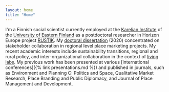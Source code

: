 ```yaml
---
layout: home
title: "Home"
---
```


I'm a Finnish social scientist currently employed at the [Karelian Institute](https://www.uef.fi/en/unit/karelian-institute) of the [University of Eastern Finland](https://www.uef.fi/) as a postdoctoral researcher in Horizon Europe project [RUSTIK](https://rustik-he.eu/). My [doctoral dissertation](https://erepo.uef.fi/handle/123456789/23804) (2020) concentrated on stakeholder collaboration in regional level place marketing projects. My recent academic interests include sustainability transitions, regional and rural policy, and inter-organizational collaboration in the context of [living labs](https://en.wikipedia.org/wiki/Living_lab). My previous work has been presented at various [international conferences]({% link presentations.md %}) and published in journals, such as Environment and Planning C: Politics and Space, Qualitative Market Research, Place Branding and Public Diplomacy, and Journal of Place Management and Development.

